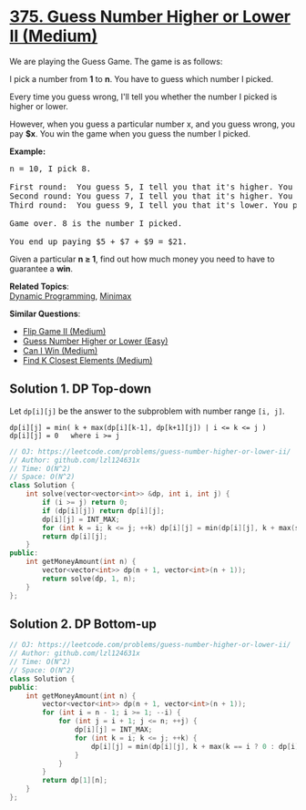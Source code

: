 # [375. Guess Number Higher or Lower II (Medium)](https://leetcode.com/problems/guess-number-higher-or-lower-ii/)

<p>We are playing the Guess Game. The game is as follows:</p>

<p>I pick a number from <strong>1</strong> to <strong>n</strong>. You have to guess which number I picked.</p>

<p>Every time you guess wrong, I'll tell you whether the number I picked is higher or lower.</p>

<p>However, when you guess a particular number x, and you guess wrong, you pay <b>$x</b>. You win the game when you guess the number I picked.</p>

<p><b>Example:</b></p>

<pre>n = 10, I pick 8.

First round:  You guess 5, I tell you that it's higher. You pay $5.
Second round: You guess 7, I tell you that it's higher. You pay $7.
Third round:  You guess 9, I tell you that it's lower. You pay $9.

Game over. 8 is the number I picked.

You end up paying $5 + $7 + $9 = $21.
</pre>

<p>Given a particular <strong>n ≥ 1</strong>, find out how much money you need to have to guarantee a <b>win</b>.</p>

**Related Topics**:  
[Dynamic Programming](https://leetcode.com/tag/dynamic-programming/), [Minimax](https://leetcode.com/tag/minimax/)

**Similar Questions**:
* [Flip Game II (Medium)](https://leetcode.com/problems/flip-game-ii/)
* [Guess Number Higher or Lower (Easy)](https://leetcode.com/problems/guess-number-higher-or-lower/)
* [Can I Win (Medium)](https://leetcode.com/problems/can-i-win/)
* [Find K Closest Elements (Medium)](https://leetcode.com/problems/find-k-closest-elements/)

## Solution 1. DP Top-down

Let `dp[i][j]` be the answer to the subproblem with number range `[i, j]`.

```
dp[i][j] = min( k + max(dp[i][k-1], dp[k+1][j]) | i <= k <= j )
dp[i][j] = 0   where i >= j
```

```cpp
// OJ: https://leetcode.com/problems/guess-number-higher-or-lower-ii/
// Author: github.com/lzl124631x
// Time: O(N^2)
// Space: O(N^2)
class Solution {
    int solve(vector<vector<int>> &dp, int i, int j) {
        if (i >= j) return 0;
        if (dp[i][j]) return dp[i][j];
        dp[i][j] = INT_MAX;
        for (int k = i; k <= j; ++k) dp[i][j] = min(dp[i][j], k + max(solve(dp, i, k - 1), solve(dp, k + 1, j)));
        return dp[i][j];
    }
public:
    int getMoneyAmount(int n) {
        vector<vector<int>> dp(n + 1, vector<int>(n + 1));
        return solve(dp, 1, n);
    }
};
```

## Solution 2. DP Bottom-up

```cpp
// OJ: https://leetcode.com/problems/guess-number-higher-or-lower-ii/
// Author: github.com/lzl124631x
// Time: O(N^2)
// Space: O(N^2)
class Solution {
public:
    int getMoneyAmount(int n) {
        vector<vector<int>> dp(n + 1, vector<int>(n + 1));
        for (int i = n - 1; i >= 1; --i) {
            for (int j = i + 1; j <= n; ++j) {
                dp[i][j] = INT_MAX;
                for (int k = i; k <= j; ++k) {
                    dp[i][j] = min(dp[i][j], k + max(k == i ? 0 : dp[i][k - 1], k == j ? 0 : dp[k + 1][j]));
                }
            }
        }
        return dp[1][n];
    }
};
```